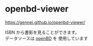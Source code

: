 # openbd-viewer

https://gennei.github.io/openbd-viewer/

ISBN から書影を見ることができます。  
データソースは [openBD](https://openbd.jp/) を 使用しています
